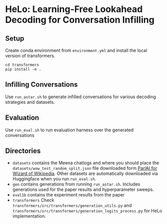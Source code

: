 # HeLo: Learning-Free Lookahead Decoding for Conversation Infilling

## Setup
Create conda environment from `environment.yml` and install the local version of transformers.
```
cd transformers
pip install -e .
```

## Infilling Conversations
Use `run_astar.sh` to generate infilled conversations for various decoding strategies and datasets.

## Evaluation
Use `run_eval.sh` to run evaluation harness over the generated conversations

## Directories
- `datasets` contains the Meena chatlogs and where you should place the `datasets/wow_test_random_split.json` file downloaded form [ParlAI for Wizard of Wikipedia](https://parl.ai/projects/wizard_of_wikipedia/). Other datasets are automatically downloaded via Huggingface when you run `run_eval.sh`.
- `gen` contains generations from running `run_astar.sh`. Includes generations used for the paper results and hyperparameter sweeps.
- `eval1b` contains the experiment results from the paper
- `transformers` Check `transformers/src/transformers/generation_utils.py` and `transformers/src/transformers/generation_logits_process.py` for HeLo implementation.